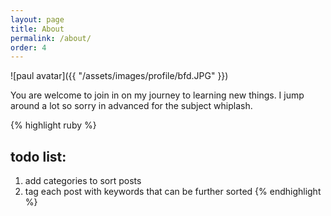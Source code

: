 ```yaml
---
layout: page
title: About
permalink: /about/
order: 4
---
```


![paul avatar]({{ "/assets/images/profile/bfd.JPG" }})

You are welcome to join in on my journey to learning new things. I jump around a lot so sorry in advanced for the subject whiplash. 

{% highlight ruby %}
## todo list:
1. add categories to sort posts
2. tag each post with keywords that can be further sorted
{% endhighlight %}


